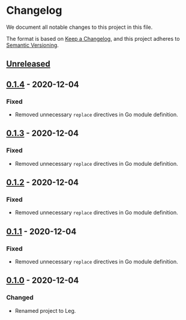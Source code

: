 # Changelog

We document all notable changes to this project in this file.

The format is based on [Keep a Changelog](https://keepachangelog.com/en/1.0.0/), and this project adheres to [Semantic Versioning](https://semver.org/spec/v2.0.0.html).

## [Unreleased]

## [0.1.4] - 2020-12-04

### Fixed

* Removed unnecessary `replace` directives in Go module definition.

## [0.1.3] - 2020-12-04

### Fixed

* Removed unnecessary `replace` directives in Go module definition.

## [0.1.2] - 2020-12-04

### Fixed

* Removed unnecessary `replace` directives in Go module definition.

## [0.1.1] - 2020-12-04

### Fixed

* Removed unnecessary `replace` directives in Go module definition.

## [0.1.0] - 2020-12-04

### Changed

* Renamed project to Leg.

[Unreleased]: https://github.com/puppetlabs/leg/compare/instrumentation/v0.1.4...HEAD
[0.1.4]: https://github.com/puppetlabs/leg/compare/instrumentation/v0.1.3...instrumentation/v0.1.4
[0.1.3]: https://github.com/puppetlabs/leg/compare/instrumentation/v0.1.2...instrumentation/v0.1.3
[0.1.2]: https://github.com/puppetlabs/leg/compare/instrumentation/v0.1.1...instrumentation/v0.1.2
[0.1.1]: https://github.com/puppetlabs/leg/compare/instrumentation/v0.1.0...instrumentation/v0.1.1
[0.1.0]: https://github.com/puppetlabs/leg/compare/d290e8e835c3fa3ea4e93073bfe19e1958493d47...instrumentation/v0.1.0
